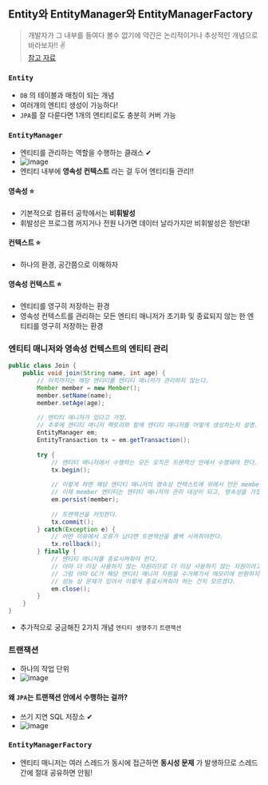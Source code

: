 ## Entity와 EntityManager와 EntityManagerFactory
> 개발자가 그 내부를 들여다 볼수 없기에 약간은 논리적이거나 추상적인 개념으로 바라보자!! ✌ <br>
> [참고 자료](https://perfectacle.github.io/2018/01/14/jpa-entity-manager-factory/)
### `Entity`
- `DB` 의 테이블과 매칭이 되는 개념
- 여러개의 엔티티 생성이 가능하다!
- `JPA`를 잘 다룬다면 1개의 엔티티로도 충분히 커버 가능

### `EntityManager`
- 엔티티를 관리하는 역할을 수행하는 클래스 ✔
- ![image](https://user-images.githubusercontent.com/61215550/163755900-c86836c3-ad79-4ffc-97dd-0a4666d17f44.png)
- 엔티티 내부에 __영속성 컨텍스트__ 라는 걸 두어 엔티티들 관리!!
#### 영속성 ⭐
- 기본적으로 컴퓨터 공학에서는 __비휘발성__ 
- 휘발성은 프로그램 꺼지거나 전원 나가면 데이터 날라가지만 비휘발성은 정반대!
#### 컨텍스트 ⭐
- 하나의 환경, 공간쯤으로 이해하자
#### 영속성 컨텍스트 ⭐
- 엔티티를 영구히 저장하는 환경 
- 영속성 컨텍스트를 관리하는 모든 엔티티 매니저가 초기화 및 종료되지 않는 한 엔티티를 영구히 저장하는 환경

### 엔티티 매니저와 영속성 컨텍스트의 엔티티 관리 
```java
public class Join {
    public void join(String name, int age) {
        // 아직까지는 해당 엔티티를 엔티티 매니저가 관리하지 않는다.
        Member member = new Member();
        member.setName(name);
        member.setAge(age);
        
        // 엔티티 매니저가 있다고 가정.
        // 추후에 엔티티 매니저 팩토리와 함께 엔티티 매니저를 어떻게 생성하는지 설명.
        EntityManager em;
        EntityTransaction tx = em.getTransaction();
        
        try {
            // 엔티티 매니저에서 수행하는 모든 로직은 트랜잭선 안에서 수행돼야 한다.
            tx.begin();
            
            // 이렇게 하면 해당 엔티티 매니저의 영속성 컨텍스트에 위에서 만든 member 객체가 저장된다.  
            // 이제 member 엔티티는 엔티티 매니저의 관리 대상이 되고, 영속성을 가졌다고 말할 수 있다.
            em.persist(member);
            
            // 트랜잭션을 커밋한다.
            tx.commit();
        } catch(Exception e) {
            // 어떤 이유에서 오류가 났다면 트랜잭션을 롤백 시켜줘야한다.
            tx.rollback();
        } finally {
            // 엔티티 매니저를 종료시켜줘야 한다.  
            // 아마 더 이상 사용하지 않는 자원이므로 더 이상 사용하지 않는 자원이라고 표시하는 것 같다.
            // 그럼 아마 GC가 해당 엔티티 매니저 자원을 수거해가서 메모리에 반환하지 않을까??
            // 성능 상 문제가 있어서 이렇게 종료시켜줘야 하는 건지 모르겠다. 
            em.close();
        }
    }
}
```
- 추가적으로 궁금해진 2가지 개념 `엔티티 생명주기` `트랜잭션`

### 트랜잭션
- 하나의 작업 단위
- ![image](https://user-images.githubusercontent.com/61215550/163756334-e4f66d58-aa95-48c8-8d6f-211397f1bc18.png)
#### 왜 `JPA`는 트랜잭션 안에서 수행하는 걸까?
- 쓰기 지연 SQL 저장소 ✔
- ![image](https://user-images.githubusercontent.com/61215550/163756467-b2fa0248-19a4-4b4a-a9e3-a86e26dca058.png)

### `EntityManagerFactory`
- 엔티티 매니저는 여러 스레드가 동시에 접근하면 __동시성 문제__ 가 발생하므로 스레드 간에 절대 공유하면 안됨!

